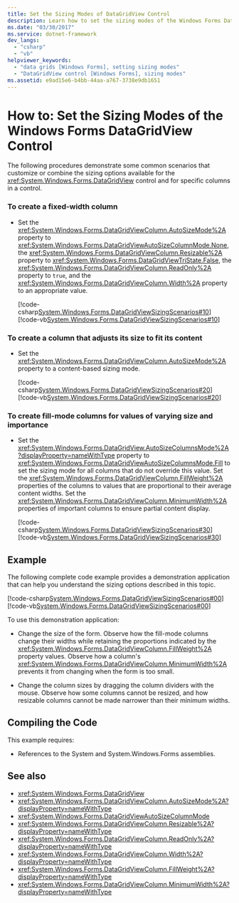 ```yaml
---
title: Set the Sizing Modes of DataGridView Control
description: Learn how to set the sizing modes of the Windows Forms DataGridView control by following the procedure in this article.
ms.date: "03/30/2017"
ms.service: dotnet-framework
dev_langs:
  - "csharp"
  - "vb"
helpviewer_keywords:
  - "data grids [Windows Forms], setting sizing modes"
  - "DataGridView control [Windows Forms], sizing modes"
ms.assetid: e9ad15e6-b4bb-44aa-a767-3738e9db1651
---
```

# How to: Set the Sizing Modes of the Windows Forms DataGridView Control

The following procedures demonstrate some common scenarios that customize or combine the sizing options available for the <xref:System.Windows.Forms.DataGridView> control and for specific columns in a control.

### To create a fixed-width column

- Set the <xref:System.Windows.Forms.DataGridViewColumn.AutoSizeMode%2A> property to <xref:System.Windows.Forms.DataGridViewAutoSizeColumnMode.None>, the <xref:System.Windows.Forms.DataGridViewColumn.Resizable%2A> property to <xref:System.Windows.Forms.DataGridViewTriState.False>, the <xref:System.Windows.Forms.DataGridViewColumn.ReadOnly%2A> property to `true`, and the <xref:System.Windows.Forms.DataGridViewColumn.Width%2A> property to an appropriate value.

     [!code-csharp[System.Windows.Forms.DataGridViewSizingScenarios#10](~/samples/snippets/csharp/VS_Snippets_Winforms/System.Windows.Forms.DataGridViewSizingScenarios/CS/sizingscenarios.cs#10)]
     [!code-vb[System.Windows.Forms.DataGridViewSizingScenarios#10](~/samples/snippets/visualbasic/VS_Snippets_Winforms/System.Windows.Forms.DataGridViewSizingScenarios/vb/sizingscenarios.vb#10)]

### To create a column that adjusts its size to fit its content

- Set the <xref:System.Windows.Forms.DataGridViewColumn.AutoSizeMode%2A> property to a content-based sizing mode.

     [!code-csharp[System.Windows.Forms.DataGridViewSizingScenarios#20](~/samples/snippets/csharp/VS_Snippets_Winforms/System.Windows.Forms.DataGridViewSizingScenarios/CS/sizingscenarios.cs#20)]
     [!code-vb[System.Windows.Forms.DataGridViewSizingScenarios#20](~/samples/snippets/visualbasic/VS_Snippets_Winforms/System.Windows.Forms.DataGridViewSizingScenarios/vb/sizingscenarios.vb#20)]

### To create fill-mode columns for values of varying size and importance

- Set the <xref:System.Windows.Forms.DataGridView.AutoSizeColumnsMode%2A?displayProperty=nameWithType> property to <xref:System.Windows.Forms.DataGridViewAutoSizeColumnsMode.Fill> to set the sizing mode for all columns that do not override this value. Set the <xref:System.Windows.Forms.DataGridViewColumn.FillWeight%2A> properties of the columns to values that are proportional to their average content widths. Set the <xref:System.Windows.Forms.DataGridViewColumn.MinimumWidth%2A> properties of important columns to ensure partial content display.

     [!code-csharp[System.Windows.Forms.DataGridViewSizingScenarios#30](~/samples/snippets/csharp/VS_Snippets_Winforms/System.Windows.Forms.DataGridViewSizingScenarios/CS/sizingscenarios.cs#30)]
     [!code-vb[System.Windows.Forms.DataGridViewSizingScenarios#30](~/samples/snippets/visualbasic/VS_Snippets_Winforms/System.Windows.Forms.DataGridViewSizingScenarios/vb/sizingscenarios.vb#30)]

## Example

The following complete code example provides a demonstration application that can help you understand the sizing options described in this topic.

[!code-csharp[System.Windows.Forms.DataGridViewSizingScenarios#00](~/samples/snippets/csharp/VS_Snippets_Winforms/System.Windows.Forms.DataGridViewSizingScenarios/CS/sizingscenarios.cs#00)]
[!code-vb[System.Windows.Forms.DataGridViewSizingScenarios#00](~/samples/snippets/visualbasic/VS_Snippets_Winforms/System.Windows.Forms.DataGridViewSizingScenarios/vb/sizingscenarios.vb#00)]

To use this demonstration application:

- Change the size of the form. Observe how the fill-mode columns change their widths while retaining the proportions indicated by the <xref:System.Windows.Forms.DataGridViewColumn.FillWeight%2A> property values. Observe how a column's <xref:System.Windows.Forms.DataGridViewColumn.MinimumWidth%2A> prevents it from changing when the form is too small.

- Change the column sizes by dragging the column dividers with the mouse. Observe how some columns cannot be resized, and how resizable columns cannot be made narrower than their minimum widths.

## Compiling the Code

This example requires:

- References to the System and System.Windows.Forms assemblies.

## See also

- <xref:System.Windows.Forms.DataGridView>
- <xref:System.Windows.Forms.DataGridViewColumn.AutoSizeMode%2A?displayProperty=nameWithType>
- <xref:System.Windows.Forms.DataGridViewAutoSizeColumnMode>
- <xref:System.Windows.Forms.DataGridViewColumn.Resizable%2A?displayProperty=nameWithType>
- <xref:System.Windows.Forms.DataGridViewColumn.ReadOnly%2A?displayProperty=nameWithType>
- <xref:System.Windows.Forms.DataGridViewColumn.Width%2A?displayProperty=nameWithType>
- <xref:System.Windows.Forms.DataGridViewColumn.FillWeight%2A?displayProperty=nameWithType>
- <xref:System.Windows.Forms.DataGridViewColumn.MinimumWidth%2A?displayProperty=nameWithType>
